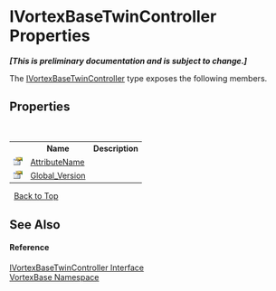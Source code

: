 # IVortexBaseTwinController Properties
 _**\[This is preliminary documentation and is subject to change.\]**_

The <a href="T_VortexBase_IVortexBaseTwinController.md">IVortexBaseTwinController</a> type exposes the following members.


## Properties
&nbsp;<table><tr><th></th><th>Name</th><th>Description</th></tr><tr><td>![Public property](media/pubproperty.gif "Public property")</td><td><a href="P_VortexBase_IVortexBaseTwinController_AttributeName.md">AttributeName</a></td><td /></tr><tr><td>![Public property](media/pubproperty.gif "Public property")</td><td><a href="P_VortexBase_IVortexBaseTwinController_Global_Version.md">Global_Version</a></td><td /></tr></table>&nbsp;
<a href="#ivortexbasetwincontroller-properties">Back to Top</a>

## See Also


#### Reference
<a href="T_VortexBase_IVortexBaseTwinController.md">IVortexBaseTwinController Interface</a><br /><a href="N_VortexBase.md">VortexBase Namespace</a><br />